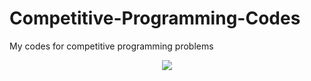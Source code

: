# Competitive-Programming-Codes
My codes for competitive programming problems

<p align="center">
  <img src ="https://i.imgur.com/3hNbtry.png"/>
</p>
